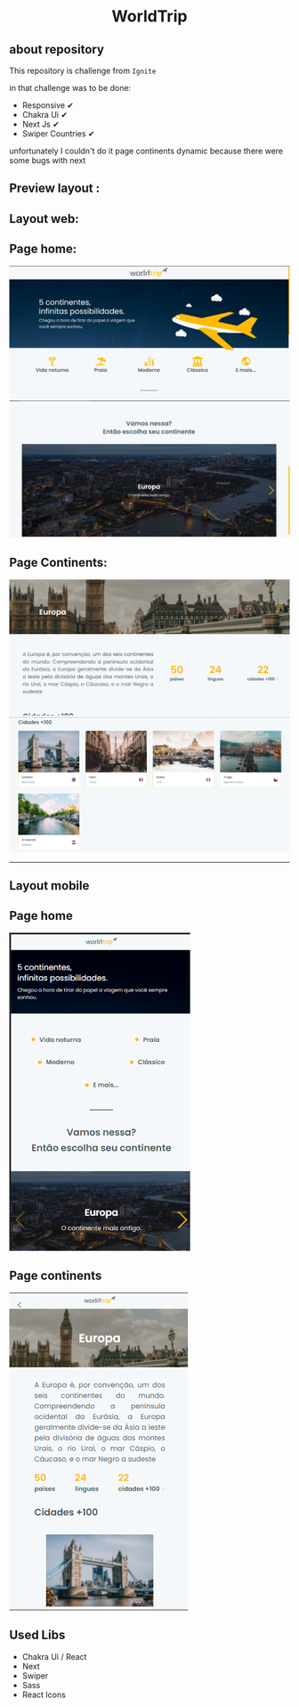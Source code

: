 <h1 align="center">WorldTrip</h1>

## about repository

This repository is challenge from `Ignite`

in that challenge was to be done:
- Responsive ✔
- Chakra Ui ✔
- Next Js ✔
- Swiper Countries ✔

unfortunately I couldn't do it page continents dynamic because there were some bugs with next

## Preview layout :

## Layout web:

## Page home:
![Page home](https://github.com/Guss-droid/worldtrip/blob/continents/assets/pageHome.png)
![Page home 2](https://github.com/Guss-droid/worldtrip/blob/continents/assets/pageHome2.png)


## Page Continents: 

![Page continents](https://github.com/Guss-droid/worldtrip/blob/continents/assets/pageContinents2.png)
![Page continents](https://github.com/Guss-droid/worldtrip/blob/continents/assets/pageContinents3.png)

<hr />

## Layout mobile 

## Page home

![Page home](https://github.com/Guss-droid/worldtrip/blob/continents/assets/responsiveHome.png)

## Page continents
![Page continents](https://github.com/Guss-droid/worldtrip/blob/continents/assets/responsiveContinents.png)

## Used Libs

- Chakra Ui / React
- Next
- Swiper
- Sass
- React Icons

